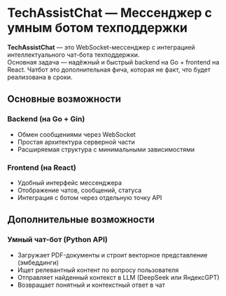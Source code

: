 # TechAssistChat — Мессенджер с умным ботом техподдержки

**TechAssistChat** — это WebSocket-мессенджер с интеграцией интеллектуального чат-бота техподдержки.  
Основная задача — надёжный и быстрый backend на Go + frontend на React. Чатбот это дополнительная фича, которая не факт, что будет реализована в сроки.

## Основные возможности

### Backend (на Go + Gin)
- Обмен сообщениями через WebSocket
- Простая архитектура серверной части
- Расширяемая структура с минимальными зависимостями

### Frontend (на React)
- Удобный интерфейс мессенджера
- Отображение чатов, сообщений, статуса
- Интеграция с ботом через отдельную точку API

## Дополнительные возможности

### Умный чат-бот (Python API)
- Загружает PDF-документы и строит векторное представление (эмбеддинги)
- Ищет релевантный контент по вопросу пользователя
- Отправляет найденный контекст в LLM (DeepSeek или ЯндексGPT)
- Возвращает понятный и контекстный ответ в чат
